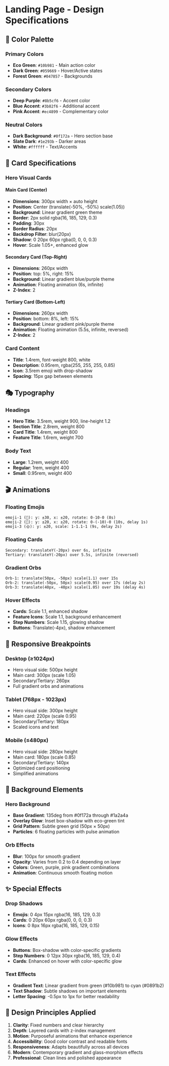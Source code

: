 # Landing Page - Design Specifications

## 🎨 Color Palette

### Primary Colors
- **Eco Green**: `#10b981` - Main action color
- **Dark Green**: `#059669` - Hover/Active states
- **Forest Green**: `#047857` - Backgrounds

### Secondary Colors
- **Deep Purple**: `#8b5cf6` - Accent color
- **Blue Accent**: `#3b82f6` - Additional accent
- **Pink Accent**: `#ec4899` - Complementary color

### Neutral Colors
- **Dark Background**: `#0f172a` - Hero section base
- **Slate Dark**: `#1e293b` - Darker areas
- **White**: `#ffffff` - Text/Accents

## 📐 Card Specifications

### Hero Visual Cards

#### Main Card (Center)
- **Dimensions**: 300px width × auto height
- **Position**: Center (translate(-50%, -50%) scale(1.05))
- **Background**: Linear gradient green theme
- **Border**: 2px solid rgba(16, 185, 129, 0.3)
- **Padding**: 30px
- **Border Radius**: 20px
- **Backdrop Filter**: blur(20px)
- **Shadow**: 0 20px 60px rgba(0, 0, 0, 0.3)
- **Hover**: Scale 1.05+, enhanced glow

#### Secondary Card (Top-Right)
- **Dimensions**: 260px width
- **Position**: top: 5%, right: 15%
- **Background**: Linear gradient blue/purple theme
- **Animation**: Floating animation (6s, infinite)
- **Z-Index**: 2

#### Tertiary Card (Bottom-Left)
- **Dimensions**: 260px width
- **Position**: bottom: 8%, left: 15%
- **Background**: Linear gradient pink/purple theme
- **Animation**: Floating animation (5.5s, infinite, reversed)
- **Z-Index**: 2

### Card Content
- **Title**: 1.4rem, font-weight 800, white
- **Description**: 0.95rem, rgba(255, 255, 255, 0.85)
- **Icon**: 3.5rem emoji with drop-shadow
- **Spacing**: 15px gap between elements

## 🎭 Typography

### Headings
- **Hero Title**: 3.5rem, weight 900, line-height 1.2
- **Section Title**: 2.8rem, weight 800
- **Card Title**: 1.4rem, weight 800
- **Feature Title**: 1.6rem, weight 700

### Body Text
- **Large**: 1.2rem, weight 400
- **Regular**: 1rem, weight 400
- **Small**: 0.95rem, weight 400

## 🎬 Animations

### Floating Emojis
```
emoji-1 (🌿): y: ±30, x: ±20, rotate: 0-10-0 (8s)
emoji-2 (🌳): y: ±20, x: ±20, rotate: 0-(-10)-0 (10s, delay 1s)
emoji-3 (🌞): y: ±20, scale: 1-1.1-1 (9s, delay 2s)
```

### Floating Cards
```
Secondary: translateY(-20px) over 6s, infinite
Tertiary: translateY(-20px) over 5.5s, infinite (reversed)
```

### Gradient Orbs
```
Orb-1: translate(50px, -50px) scale(1.1) over 15s
Orb-2: translate(-50px, 50px) scale(0.95) over 17s (delay 2s)
Orb-3: translate(40px, -40px) scale(1.05) over 19s (delay 4s)
```

### Hover Effects
- **Cards**: Scale 1.1, enhanced shadow
- **Feature Icons**: Scale 1.1, background enhancement
- **Step Numbers**: Scale 1.15, glowing shadow
- **Buttons**: Translate(-4px), shadow enhancement

## 📱 Responsive Breakpoints

### Desktop (≥1024px)
- Hero visual side: 500px height
- Main card: 300px (scale 1.05)
- Secondary/Tertiary: 260px
- Full gradient orbs and animations

### Tablet (768px - 1023px)
- Hero visual side: 300px height
- Main card: 220px (scale 0.95)
- Secondary/Tertiary: 180px
- Scaled icons and text

### Mobile (≤480px)
- Hero visual side: 280px height
- Main card: 180px (scale 0.85)
- Secondary/Tertiary: 140px
- Optimized card positioning
- Simplified animations

## 🌊 Background Elements

### Hero Background
- **Base Gradient**: 135deg from #0f172a through #1a2a4a
- **Overlay Glow**: Inset box-shadow with eco-green tint
- **Grid Pattern**: Subtle green grid (50px × 50px)
- **Particles**: 6 floating particles with pulse animation

### Orb Effects
- **Blur**: 100px for smooth gradient
- **Opacity**: Varies from 0.2 to 0.4 depending on layer
- **Colors**: Green, purple, pink gradient combinations
- **Animation**: Continuous smooth floating motion

## ✨ Special Effects

### Drop Shadows
- **Emojis**: 0 4px 15px rgba(16, 185, 129, 0.3)
- **Cards**: 0 20px 60px rgba(0, 0, 0, 0.3)
- **Icons**: 0 8px 16px rgba(16, 185, 129, 0.15)

### Glow Effects
- **Buttons**: Box-shadow with color-specific gradients
- **Step Numbers**: 0 12px 30px rgba(16, 185, 129, 0.4)
- **Cards**: Enhanced on hover with color-specific glow

### Text Effects
- **Gradient Text**: Linear gradient from green (#10b981) to cyan (#0891b2)
- **Text Shadow**: Subtle shadows on important elements
- **Letter Spacing**: -0.5px to 1px for better readability

## 🎯 Design Principles Applied

1. **Clarity**: Fixed numbers and clear hierarchy
2. **Depth**: Layered cards with z-index management
3. **Motion**: Purposeful animations that enhance experience
4. **Accessibility**: Good color contrast and readable fonts
5. **Responsiveness**: Adapts beautifully across all devices
6. **Modern**: Contemporary gradient and glass-morphism effects
7. **Professional**: Clean lines and polished appearance

